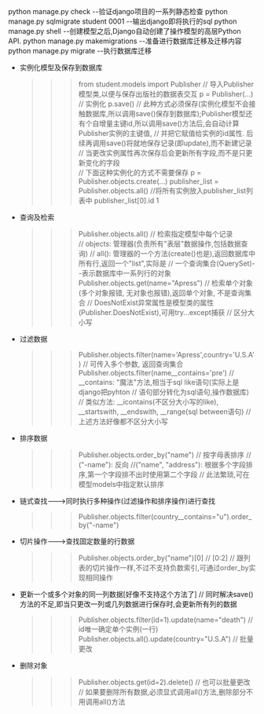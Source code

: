 python manage.py check  --验证django项目的一系列静态检查
python manage.py sqlmigrate student 0001    --输出django即将执行的sql
python manage.py shell  --创建模型之后,Django自动创建了操作模型的高层Python API.
python manage.py makemigrations  --准备进行数据库迁移及迁移内容
python manage.py migrate  --执行数据库迁移
-  实例化模型及保存到数据库
     >>>from student.models import Publisher // 导入Publisher模型类,以便与保存出版社的数据表交互
     >>>p = Publisher(...) // 实例化
     >>>p.save() // 此种方式必须保存(实例化模型不会接触数据库,所以调用save()保存到数据库);Publisher模型还有个自增量主键id,所以调用save()方法后,会自动计算Publisher实例的主键值,
                 // 并把它赋值给实例的id属性. 后续再调用save()将就地保存记录(即update),而不新建记录
                 // 当更改实例属性再次保存后会更新所有字段,而不是只更新变化的字段   
     // 下面这种实例化的方式不需要保存
     p = Publisher.objects.create(...)
     >>>publisher_list = Publisher.objects.all() //将所有实例放入publisher_list列表中
     >>>publisher_list[0].id
     1
- 查询及检索
     >>> Publisher.objects.all() // 检索指定模型中每个记录  
                                  // objects: 管理器(负责所有"表层"数据操作,包括数据查询)
                                  // all(): 管理器的一个方法(create()也是),返回数据库中所有行,返回一个"list",实际是
                                  // 一个查询集合(QuerySet)--表示数据库中一系列行的对象
     >>>Publisher.objects.get(name="Apress") // 检索单个对象(多个对象报错, 无对象也报错),返回单个对象, 不是查询集合
                                             // DoesNotExist异常属性是模型类的属性(Publisher.DoesNotExist),可用try...except捕获
                                             // 区分大小写   
- 过滤数据
     >>> Publisher.objects.filter(name='Apress',country='U.S.A') // 可传入多个参数, 返回查询集合   
     >>> Publisher.objects.filter(name__contains='pre') // __contains: "魔法"方法,相当于sql like语句(实际上是django把pyhton
        // 语句部分转化为sql语句,操作数据库)
        // 类似方法: __icontains(不区分大小写的like), __startswith, __endswith, __range(sql between语句)
        // 上述方法好像都不区分大小写
- 排序数据
     >>> Publisher.objects.order_by("name") // 按字母表排序
                                             // ("-name"): 反向
                                             //("name", "address"): 根据多个字段排序,第一个字段排不出时使用第二个字段
                                             // 此法繁琐,可在模型models中指定默认排序   
- 链式查找--->同时执行多种操作(过滤操作和排序操作)进行查找
     >>> Publisher.objects.filter(country__contains="u").order_by("-name")     
- 切片操作--->查找固定数量的行数据
     >>> Publisher.objects.order_by("name")[0]
                                            // [0:2]
                                            // 跟列表的切片操作一样,不过不支持负数索引,可通过order_by实现相同操作
- 更新一个或多个对象的同一列数据[好像不支持这个方法了]
     // 同时解决save()方法的不足,即当只更改一列或几列数据进行保存时,会更新所有列的数据
     >>> Publisher.objects.filter(id=1).update(name="death")
                                            // id唯一确定单个实例(一行)
     >>> Publisher.objects.all().update(country="U.S.A")
                                            // 批量更改
- 删除对象
     >>> Publisher.objects.get(id=2).delete() 
                                            // 也可以批量更改
                                            // 如果要删除所有数据,必须显式调用all()方法,删除部分不用调用all()方法